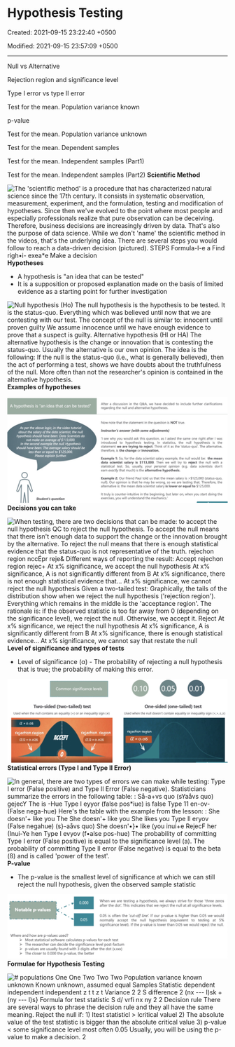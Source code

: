 # Hypothesis Testing

Created: 2021-09-15 23:22:40 +0500

Modified: 2021-09-15 23:57:09 +0500

---

Null vs Alternative

Rejection region and significance level

Type I error vs type II error

Test for the mean. Population variance known

p-value

Test for the mean. Population variance unknown

Test for the mean. Dependent samples

Test for the mean. Independent samples (Part1)

Test for the mean. Independent samples (Part2)
**Scientific Method**

![The 'scientific method' is a procedure that has characterized natural science since the 17th century. It consists in systematic observation, measurement, experiment, and the formulation, testing and modification of hypotheses. Since then we've evolved to the point where most people and especially professionals realize that pure observation can be deceiving. Therefore, business decisions are increasingly driven by data. That's also the purpose of data science. While we don't 'name' the scientific method in the videos, that's the underlying idea. There are several steps you would follow to reach a data-driven decision (pictured). STEPS Formula-I-e a Find righ•i- exea*e Make a decision ](media/Hypothesis-Testing-image1.jpg)
**Hypotheses**
-   A hypothesis is "an idea that can be tested"
-   It is a supposition or proposed explanation made on the basis of limited evidence as a starting point for further investigation

![Null hypothesis (Ho) The null hypothesis is the hypothesis to be tested. It is the status-quo. Everything which was believed until now that we are contesting with our test. The concept of the null is similar to: innocent until proven guilty We assume innocence until we have enough evidence to prove that a suspect is guilty. Alternative hypothesis (HI or HA) The alternative hypothesis is the change or innovation that is contesting the status-quo. Usually the alternative is our own opinion. The idea is the following: If the null is the status-quo (i.e., what is generally believed), then the act of performing a test, shows we have doubts about the truthfulness of the null. More often than not the researcher's opinion is contained in the alternative hypothesis. ](media/Hypothesis-Testing-image2.jpg)
**Examples of hypotheses**

![](media/Hypothesis-Testing-image3.jpg)
**Decisions you can take**

![When testing, there are two decisions that can be made: to accept the null hypothesis QC to reject the null hypothesis. To accept the null means that there isn't enough data to support the change or the innovation brought by the alternative. To reject the null means that there is enough statistical evidence that the status-quo is not representative of the truth. rejechon region nccÉpr reje& Different ways of reporting the result: Accept rejechon region rejec+ At x% significance, we accept the null hypothesis At x% significance, A is not significantly different from B At x% significance, there is not enough statistical evidence that... At x% significance, we cannot reject the null hypothesis Given a two-tailed test: Graphically, the tails of the distribution show when we reject the null hypothesis ('rejection region'). Everything which remains in the middle is the 'acceptance region'. The rationale is: if the observed statistic is too far away from 0 (depending on the significance level), we reject the null. Otherwise, we accept it. Reject At x% significance, we reject the null hypothesis At x% significance, A is significantly different from B At x% significance, there is enough statistical evidence... At x% significance, we cannot say that *restate the null* ](media/Hypothesis-Testing-image4.jpg)
**Level of significance and types of tests**
-   Level of significance (α) - The probability of rejecting a null hypothesis that is true; the probability of making this error.

![Common significance levels Two-sided (two-tailed) test Used when the null contains an equality or an inequality sign 0.10 0.05 0.01 a 0.0s rejechon region a 12 0.02s One-sided (one-tailed) test Used when the null doesn't contain equality or inequality sign rejechon region Tejechon region Ct12 = 0.02S ](media/Hypothesis-Testing-image5.jpg)
**Statistical errors (Type I and Type II Error)**

![In general, there are two types of errors we can make while testing: Type I error (False positive) and Type Il Error (False negative). Statisticians summarize the errors in the following table: : Så-a+vs quo (sYaåvs quo) gejecY The is -Hue Type I eyyor (false pos*iue) is false Type 11 en-ov- (False nega-hue) Here's the table with the example from the lesson: : She doesn'+ like you The She doesn'+ like you She likes you Type Il eryov (False negahue) (s}-aåvs quo) She doesn'•}• like (you inui+e RejecF her (Inui-Ye hen Type I evyov (f•alse pos-hue) The probability of committing Type I error (False positive) is equal to the significance level (a). The probability of committing Type Il error (False negative) is equal to the beta (ß) and is called 'power of the test'. ](media/Hypothesis-Testing-image6.jpg)
**P-value**
-   The p-value is the smallest level of significance at which we can still reject the null hypothesis, given the observed sample statistic

![](media/Hypothesis-Testing-image7.jpg)
**Formulae for Hypothesis Testing**

![# populations One One Two Two Two Population variance known unknown Known unknown, assumed equal Samples Statistic dependent independent independent z t t z t Variance 2 2 S difference 2 (nx --- I)sk + (ny --- I)s} Formula for test statistic S d/ vrfi nx ny 2 2 Decision rule There are several ways to phrase the decision rule and they all have the same meaning. Reject the null if: 1) Itest statisticl > lcritical valuel 2) The absolute value of the test statistic is bigger than the absolute critical value 3) p-value < some significance level most often 0.05 Usually, you will be using the p-value to make a decision. 2 ](media/Hypothesis-Testing-image8.jpg)